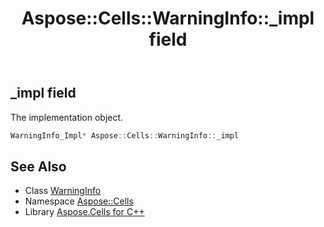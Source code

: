 ﻿---
title: Aspose::Cells::WarningInfo::_impl field
linktitle: _impl
second_title: Aspose.Cells for C++ API Reference
description: 'Aspose::Cells::WarningInfo::_impl field. The implementation object in C++.'
type: docs
weight: 800
url: /cpp/aspose.cells/warninginfo/_impl/
---
## _impl field


The implementation object.

```cpp
WarningInfo_Impl* Aspose::Cells::WarningInfo::_impl
```

## See Also

* Class [WarningInfo](../)
* Namespace [Aspose::Cells](../../)
* Library [Aspose.Cells for C++](../../../)

